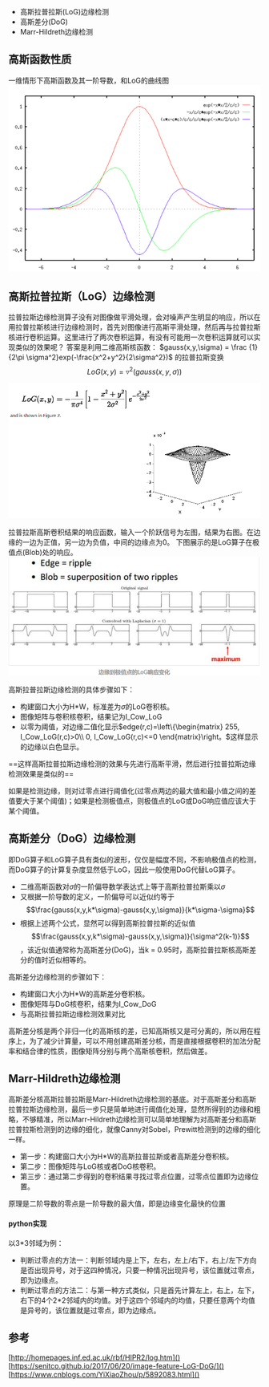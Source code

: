 - 高斯拉普拉斯(LoG)边缘检测
- 高斯差分(DoG)
- Marr-Hildreth边缘检测
## 高斯函数性质
一维情形下高斯函数及其一阶导数，和LoG的曲线图![](picture/高斯相关的边缘检测-01cd79cf.png)
## 高斯拉普拉斯（LoG）边缘检测
拉普拉斯边缘检测算子没有对图像做平滑处理，会对噪声产生明显的响应，所以在用拉普拉斯核进行边缘检测时，首先对图像进行高斯平滑处理，然后再与拉普拉斯核进行卷积运算。这里进行了两次卷积运算，有没有可能用一次卷积运算就可以实现类似的效果呢？
答案是利用二维高斯核函数：
$gauss(x,y,\sigma) = \frac {1}{2\pi \sigma^2}exp(-\frac{x^2+y^2}{2\sigma^2})$
的拉普拉斯变换$$LoG(x,y) = \triangledown^2(gauss(x,y,\sigma))$$

![](picture/高斯相关的边缘检测-3302e87b.png)

拉普拉斯高斯卷积结果的响应函数，输入一个阶跃信号为左图，结果为右图。在边缘的一边为正值，另一边为负值，中间的边缘点为0。
下图展示的是LoG算子在极值点(Blob)处的响应。
![](picture/高斯相关的边缘检测-bf296905.png)

高斯拉普拉斯边缘检测的具体步骤如下：
- 构建窗口大小为H*W，标准差为$\sigma$的LoG卷积核。
- 图像矩阵与卷积核卷积，结果记为I_Cow_LoG
- 以零为阈值，对边缘二值化显示$edge(r,c)=\left\{\begin{matrix}
255,   I_Cow_LoG(r,c)>0\\
0,    I_Cow_LoG(r,c)<=0
\end{matrix}\right。$这样显示的边缘以白色显示。

==这样高斯拉普拉斯边缘检测的效果与先进行高斯平滑，然后进行拉普拉斯边缘检测效果是类似的==

如果是检测边缘，则对过零点进行阈值化(过零点两边的最大值和最小值之间的差值要大于某个阈值)；如果是检测极值点，则极值点的LoG或DoG响应值应该大于某个阈值。
## 高斯差分（DoG）边缘检测
即DoG算子和LoG算子具有类似的波形，仅仅是幅度不同，不影响极值点的检测，而DoG算子的计算复杂度显然低于LoG，因此一般使用DoG代替LoG算子。
- 二维高斯函数对$\sigma$的一阶偏导数学表达式上等于高斯拉普拉斯乘以$\sigma$
- 又根据一阶导数的定义，一阶偏导可以近似约等于$$\frac{gauss(x,y,k*\sigma)-gauss(x,y,\sigma)}{k*\sigma-\sigma}$$
- 根据上述两个公式，显然可以得到高斯拉普拉斯的近似值$$\frac{gauss(x,y,k*\sigma)-gauss(x,y,\sigma)}{\sigma^2(k-1)}$$，该近似值通常称为高斯差分(DoG)，当k = 0.95时，高斯拉普拉斯核高斯差分的值时近似相等的。

高斯差分边缘检测的步骤如下：
- 构建窗口大小为H*W的高斯差分卷积核。
- 图像矩阵与DoG核卷积，结果为I_Cow_DoG
- 与高斯拉普拉斯边缘检测效果对比

高斯差分核是两个非归一化的高斯核的差，已知高斯核又是可分离的，所以用在程序上，为了减少计算量，可以不用创建高斯差分核，而是直接根据卷积的加法分配率和结合律的性质，图像矩阵分别与两个高斯核卷积，然后做差。
## Marr-Hildreth边缘检测
高斯差分核高斯拉普拉斯是Marr-Hildreth边缘检测的基底。对于高斯差分和高斯拉普拉斯边缘检测，最后一步只是简单地进行阈值化处理，显然所得到的边缘和粗略，不够精准，所以Marr-Hildreth边缘检测可以简单地理解为对高斯差分和高斯拉普拉斯检测到的边缘的细化，就像Canny对Sobel，Prewitt检测到的边缘的细化一样。
- 第一步：构建窗口大小为H*W的高斯拉普拉斯或者高斯差分卷积核。
- 第二步：图像矩阵与LoG核或者DoG核卷积。
- 第三步：通过第二步得到的卷积结果寻找过零点位置，过零点位置即为边缘位置。

原理是二阶导数的零点是一阶导数的最大值，即是边缘变化最快的位置
#### python实现
以3*3邻域为例：
- 判断过零点的方法一：判断邻域内是上下，左右，左上/右下，右上/左下方向是否出现异号，对于这四种情况，只要一种情况出现异号，该位置就过零点，即为边缘点。
- 判断过零点的方法二：与第一种方式类似，只是首先计算左上，右上，左下，右下的4个2*2邻域内的均值。对于这四个邻域内的均值，只要任意两个均值是异号的，该位置就是过零点，即为边缘点。
## 参考
[http://homepages.inf.ed.ac.uk/rbf/HIPR2/log.htm]()
[https://senitco.github.io/2017/06/20/image-feature-LoG-DoG/]()
[https://www.cnblogs.com/YiXiaoZhou/p/5892083.html]()
